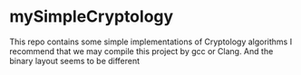 # mySimpleCryptology
This repo contains some simple implementations of Cryptology algorithms
I recommend that we may compile this project by gcc or Clang. And the binary layout seems to be different 
